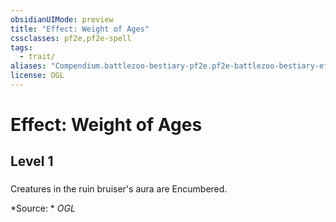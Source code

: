 ```yaml
---
obsidianUIMode: preview
title: "Effect: Weight of Ages"
cssclasses: pf2e,pf2e-spell
tags:
  - trait/
aliases: "Compendium.battlezoo-bestiary-pf2e.pf2e-battlezoo-bestiary-effects.Item.8w9Q8dWQwqCXj1id"
license: OGL
---
```

# Effect: Weight of Ages
## Level 1
### 






Creatures in the ruin bruiser's aura are Encumbered.

*Source: *
*OGL*